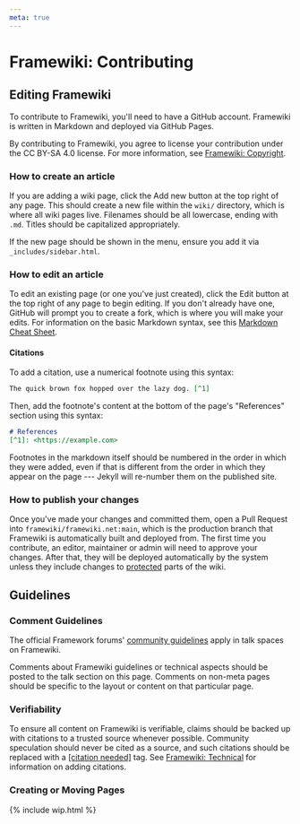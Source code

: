 ```yaml
---
meta: true
---
```

# Framewiki: Contributing
## Editing Framewiki
To contribute to Framewiki, you'll need to have a GitHub account. Framewiki is written in Markdown and deployed via GitHub Pages.

By contributing to Framewiki, you agree to license your contribution under the CC BY-SA 4.0 license. For more information, see [Framewiki: Copyright](/framewiki:copyright).

### How to create an article
If you are adding a wiki page, click the Add new button at the top right of any page. This should create a new file within the `wiki/` directory, which is where all wiki pages live. Filenames should be all lowercase, ending with `.md`. Titles should be capitalized appropriately.

If the new page should be shown in the menu, ensure you add it via `_includes/sidebar.html`.

### How to edit an article
To edit an existing page (or one you've just created), click the Edit button at the top right of any page to begin editing. If you don't already have one, GitHub will prompt you to create a fork, which is where you will make your edits. For information on the basic Markdown syntax, see this [Markdown Cheat Sheet](https://www.markdownguide.org/cheat-sheet/).

#### Citations
To add a citation, use a numerical footnote using this syntax:
```md
The quick brown fox hopped over the lazy dog. [^1]
```
Then, add the footnote's content at the bottom of the page's "References" section using this syntax:
```md
# References
[^1]: <https://example.com>
```

Footnotes in the markdown itself should be numbered in the order in which they were added, even if that is different from the order in which they appear on the page --- Jekyll will re-number them on the published site.

### How to publish your changes
Once you've made your changes and committed them, open a Pull Request into `framewiki/framewiki.net:main`, which is the production branch that Framewiki is automatically built and deployed from. The first time you contribute, an editor, maintainer or admin will need to approve your changes. After that, they will be deployed automatically by the system unless they include changes to [protected](/framewiki:protection) parts of the wiki. 

## Guidelines
### Comment Guidelines
The official Framework forums' [community guidelines](https://community.frame.work/t/community-guidelines/5) apply in talk spaces on Framewiki.

Comments about Framewiki guidelines or technical aspects should be posted to the talk section on this page. Comments on non-meta pages should be specific to the layout or content on that particular page. 

### Verifiability
To ensure all content on Framewiki is verifiable, claims should be backed up with citations to a trusted source whenever possible. Community speculation should never be cited as a source, and such citations should be replaced with a [[citation needed]](/framewiki:citation-needed) tag. See [Framewiki: Technical](/framewiki:technical#citations) for information on adding citations.

### Creating or Moving Pages
{% include wip.html %}
